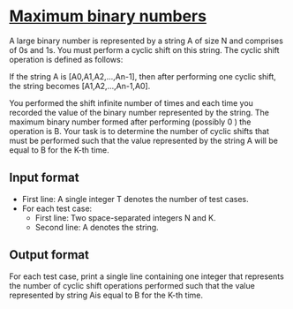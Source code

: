 # [Maximum binary numbers][link]

A large binary number is represented by a string A of size N and comprises of 0s and 1s. You must perform a cyclic shift on this string. The cyclic shift operation is defined as follows:

If the string A is [A0,A1,A2,...,An-1], then after performing one cyclic shift, the string becomes [A1,A2,...,An-1,A0].

You performed the shift infinite number of times and each time you recorded the value of the binary number represented by the string. The maximum binary number formed after performing (possibly 0 ) the operation is B. Your task is to determine the number of cyclic shifts that must be performed such that the value represented by the string A will be equal to B for the K-th time.

## Input format

- First line: A single integer T denotes the number of test cases.
- For each test case:
  - First line: Two space-separated integers N and K.
  - Second line: A denotes the string.

## Output format

For each test case, print a single line containing one integer that represents the number of cyclic shift operations performed such that the value represented by string Ais equal to B for the K-th time.

[link]: https://www.hackerearth.com/practice/data-structures/advanced-data-structures/suffix-arrays/practice-problems/algorithm/maximum-binary-number-2980dd7b/
